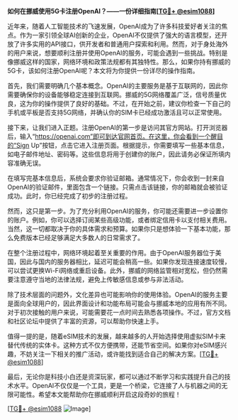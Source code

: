 **如何在挪威使用5G卡注册OpenAI？——一份详细指南[[TG💪+ @esim1088](https://t.me/s/esim1088)]**

近年来，随着人工智能技术的飞速发展，OpenAI成为了许多科技爱好者关注的焦点。作为一家引领全球AI创新的企业，OpenAI不仅提供了强大的语言模型，还开放了许多实用的API接口，供开发者和普通用户探索和利用。然而，对于身处海外的用户来说，想要顺利注册并使用OpenAI的服务，可能会遇到一些挑战。特别是像挪威这样的国家，网络环境和政策法规都有其独特性。那么，如果你持有挪威的5G卡，该如何注册OpenAI呢？本文将为你提供一份详尽的操作指南。

首先，我们需要明确几个基本概念。OpenAI的主要服务是基于互联网的，因此你需要确保你的设备能够稳定连接到互联网。挪威的5G网络覆盖广泛，信号质量优良，这为你的操作提供了良好的基础。不过，在开始之前，建议你检查一下自己的手机或平板是否支持5G网络，并确认你的SIM卡已经成功激活且可以正常使用。

接下来，让我们进入正题。注册OpenAI的第一步是访问其官方网站。打开浏览器后，输入“https://openai.com”即可到达官网首页。在这里，你会看到一个醒目的“Sign Up”按钮，点击它进入注册页面。根据提示，你需要填写一些基本信息，如电子邮件地址、密码等。这些信息将用于创建你的账户，因此请务必保证所填内容准确无误。

在填写完基本信息后，系统会要求你验证邮箱。通常情况下，你会收到一封来自OpenAI的验证邮件，里面包含一个链接。只需点击该链接，你的邮箱就会被验证成功。此时，你已经完成了初步的注册过程。

然而，这只是第一步。为了充分利用OpenAI的服务，你可能还需要进一步设置你的账户。例如，你可以选择订阅某些高级功能，或者绑定信用卡以支付相关费用。当然，这一切都取决于你的具体需求和预算。如果你只是想体验一下基本功能，那么免费版本已经足够满足大多数人的日常需求了。

在整个注册过程中，网络环境起着至关重要的作用。由于OpenAI服务器位于美国，因此与国内的服务器相比，延迟可能会稍高一些。如果你发现连接速度较慢，可以尝试更换Wi-Fi网络或重启设备。此外，挪威的网络监管相对宽松，但仍然需要注意遵守当地的法律法规，避免上传敏感信息或参与非法活动。

除了技术层面的问题外，文化差异也可能影响你的使用体验。OpenAI的服务主要是面向全球用户的，因此界面设计和功能布局可能会与挪威本地的应用有所不同。对于初次接触的用户来说，可能需要花一点时间去熟悉各项操作。不过，官方文档和社区论坛中提供了丰富的资源，可以帮助你快速上手。

值得一提的是，随着eSIM技术的发展，越来越多的人开始选择使用虚拟SIM卡来替代传统的实体卡。这种方式不仅方便携带，还能节省空间。如果你对eSIM感兴趣，不妨关注一下相关的推广活动，或许能找到适合自己的解决方案。[[TG💪+ @esim1088](https://t.me/s/esim1088)]

最后，无论你是科技小白还是资深玩家，都可以通过不断学习和实践提升自己的技术水平。OpenAI不仅仅是一个工具，更是一个桥梁，它连接了人与机器之间的无限可能性。希望本文能帮助你在挪威顺利开启这段奇妙的旅程！

[[TG💪+ @esim1088](https://t.me/s/esim1088) ![Image](https://i.postimg.cc/4NQfJmqS/Snipaste-2025-05-13-00-14-12.png)]